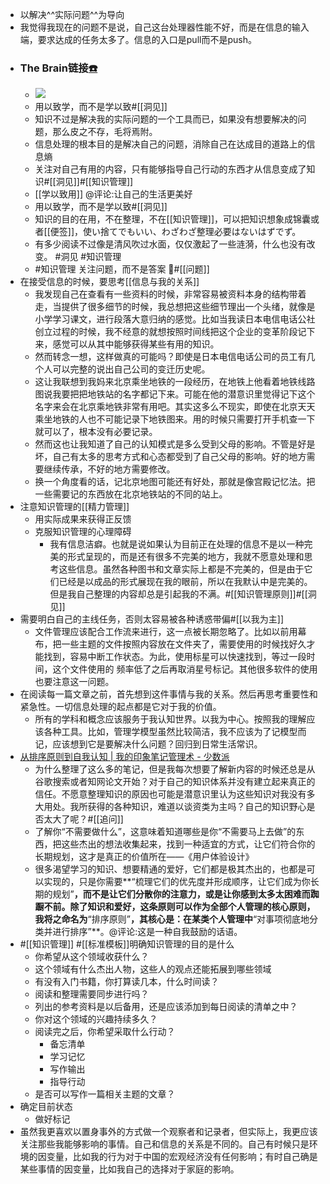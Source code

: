 - 以解决^^实际问题^^为导向
- 我觉得我现在的问题不是说，自己这台处理器性能不好，而是在信息的输入端，要求达成的任务太多了。信息的入口是pull而不是push。
- ### The Brain链接[☎️](brain://api.thebrain.com/g7PXu0IyM0ucARb24SvxiA/AJuB1vna8Uyz-U5c1pxf0A/%E4%BB%A5%E6%88%91%E4%B8%BA%E4%B8%BB)
    - ![](https://firebasestorage.googleapis.com/v0/b/firescript-577a2.appspot.com/o/imgs%2Fapp%2Fxinyiheng%2FANY7sMMDWr.jpg?alt=media&token=23761780-c2ef-457d-ba2d-e1cc11444a6f)
    - 用以致学，而不是学以致#[[洞见]]
    - 知识不过是解决我的实际问题的一个工具而已，如果没有想要解决的问题，那么皮之不存，毛将焉附。
    - 信息处理的根本目的是解决自己的问题，消除自己在达成目的道路上的信息熵
    - 关注对自己有用的内容，只有能够指导自己行动的东西才从信息变成了知识#[[洞见]]#[[知识管理]]
    - [[学以致用]] @评论:让自己的生活更美好
    - 用以致学，而不是学以致#[[洞见]]
    - 知识的目的在用，不在整理，不在[[知识管理]]，可以把知识想象成锦囊或者[[便签]]，使い捨てでもいい、わざわざ整理必要はないはずでず。
    - 有多少阅读不过像是清风吹过水面，仅仅激起了一些涟漪，什么也没有改变。 #洞见  #知识管理
    - #知识管理 关注问题，而不是答案 #[[问题]]
- 在接受信息的时候，要思考[[信息与我的关系]]
    - 我发现自己在查看有一些资料的时候，非常容易被资料本身的结构带着走，当提供了很多细节的时候，我总想把这些细节理出一个头绪，就像是小学学习课文，进行段落大意归纳的感觉。比如当我读日本电信电话公社创立过程的时候，我不经意的就想按照时间线把这个企业的变革阶段记下来，感觉可以从其中能够获得某些有用的知识。
    - 然而转念一想，这样做真的可能吗？即使是日本电信电话公司的员工有几个人可以完整的说出自己公司的变迁历史呢。
    - 这让我联想到我妈来北京乘坐地铁的一段经历，在地铁上他看着地铁线路图说我要把把地铁站的名字都记下来。可能在他的潜意识里觉得记下这个名字来会在北京乘地铁非常有用吧。其实这多么不现实，即使在北京天天乘坐地铁的人也不可能记录下地铁图来。用的时候只需要打开手机查一下就可以了，根本没有必要记录。
    - 然而这也让我知道了自己的认知模式是多么受到父母的影响。不管是好是坏，自己有太多的思考方式和心态都受到了自己父母的影响。好的地方需要继续传承，不好的地方需要修改。
    - 换一个角度看的话，记北京地图可能还有好处，那就是像宫殿记忆法。把一些需要记的东西放在北京地铁站的不同的站上。
- 注意知识管理的[[精力管理]]
    - 用实际成果来获得正反馈
    - 克服知识管理的心理障碍
        - 我有信息洁癖。也就是说如果认为目前正在处理的信息不是以一种完美的形式呈现的，而是还有很多不完美的地方，我就不愿意处理和思考这些信息。虽然各种图书和文章实际上都是不完美的，但是由于它们已经是以成品的形式展现在我的眼前，所以在我默认中是完美的。但是我自己整理的内容却总是引起我的不满。#[[知识管理原则]]#[[洞见]]
- 需要明白自己的主线任务，否则太容易被各种诱惑带偏#[[以我为主]]
    - 文件管理应该配合工作流来进行，这一点被长期忽略了。比如以前用幕布，把一些主题的文件按照内容放在文件夹了，需要使用的时候找好久才能找到，容易中断工作状态。为此，使用标星可以快速找到，等过一段时间，这个文件使用的 频率低了之后再取消星号标记。其他很多软件的使用也要注意这一问题。
- 在阅读每一篇文章之前，首先想到这件事情与我的关系。然后再思考重要性和紧急性。一切信息处理的起点都是它对于我的价值。
    - 所有的学科和概念应该服务于我认知世界。以我为中心。按照我的理解应该各种工具。比如，管理学模型虽然比较简洁，我不应该为了记模型而记，应该想到它是要解决什么问题？回归到日常生活常识。
- [从排序原则到自我认知 | 我的印象笔记管理术 - 少数派](https://sspai.com/post/41044)
    - 为什么整理了这么多的笔记，但是我每次想要了解新内容的时候还总是从谷歌搜索或者知网论文开始？对于自己的知识体系并没有建立起来真正的信任。不愿意整理知识的原因也可能是潜意识里认为这些知识对我没有多大用处。我所获得的各种知识，难道以谈资类为主吗？自己的知识野心是否太大了呢？#[[追问]] 
    - 了解你“不需要做什么”，这意味着知道哪些是你“不需要马上去做”的东西，把这些杰出的想法收集起来，找到一种适宜的方式，让它们符合你的长期规划，这才是真正的价值所在——《用户体验设计》
    - 很多渴望学习的知识、想要精通的爱好，它们都是极其杰出的，也都是可以实现的，只是你需要**“梳理它们的优先度并形成顺序，让它们成为你长期的规划”**，而不是让它们分散你的注意力，或是让你感到太多太困难而踟蹰不前。除了知识和爱好，这条原则可以作为全部个人管理的核心原则，我将之命名为**“排序原则”**，其核心是：在某类个人管理中**“对事项彻底地分类并进行排序”**。@评论:这是一种自我鼓励的话语。
- #[[知识管理]] #[[标准模板]]明确知识管理的目的是什么 
    - 你希望从这个领域收获什么？
    - 这个领域有什么杰出人物，这些人的观点还能拓展到哪些领域
    - 有没有入门书籍，你打算读几本，什么时间读？
    - 阅读和整理需要同步进行吗？
    - 列出的参考资料是以后备用，还是应该添加到每日阅读的清单之中？
    - 你对这个领域的兴趣持续多久？
    - 阅读完之后，你希望采取什么行动？
        - 备忘清单
        - 学习记忆
        - 写作输出
        - 指导行动
    - 是否可以写作一篇相关主题的文章？
- 确定目前状态
    - 做好标记
- 虽然我更喜欢以置身事外的方式做一个观察者和记录者，但实际上，我更应该关注那些我能够影响的事情。自己和信息的关系是不同的。自己有时候只是环境的因变量，比如我的行为对于中国的宏观经济没有任何影响；有时自己确是某些事情的因变量，比如我自己的选择对于家庭的影响。
